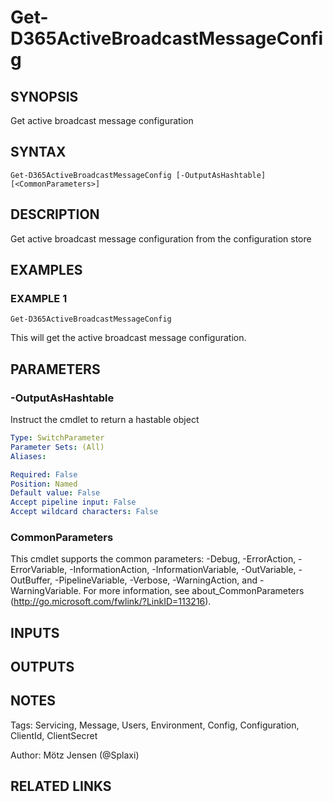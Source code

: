 ﻿---
external help file: d365fo.tools-help.xml
Module Name: d365fo.tools
online version:
schema: 2.0.0
---

# Get-D365ActiveBroadcastMessageConfig

## SYNOPSIS
Get active broadcast message configuration

## SYNTAX

```
Get-D365ActiveBroadcastMessageConfig [-OutputAsHashtable] [<CommonParameters>]
```

## DESCRIPTION
Get active broadcast message configuration from the configuration store

## EXAMPLES

### EXAMPLE 1
```
Get-D365ActiveBroadcastMessageConfig
```

This will get the active broadcast message configuration.

## PARAMETERS

### -OutputAsHashtable
Instruct the cmdlet to return a hastable object

```yaml
Type: SwitchParameter
Parameter Sets: (All)
Aliases:

Required: False
Position: Named
Default value: False
Accept pipeline input: False
Accept wildcard characters: False
```

### CommonParameters
This cmdlet supports the common parameters: -Debug, -ErrorAction, -ErrorVariable, -InformationAction, -InformationVariable, -OutVariable, -OutBuffer, -PipelineVariable, -Verbose, -WarningAction, and -WarningVariable.
For more information, see about_CommonParameters (http://go.microsoft.com/fwlink/?LinkID=113216).

## INPUTS

## OUTPUTS

## NOTES
Tags: Servicing, Message, Users, Environment, Config, Configuration, ClientId, ClientSecret

Author: Mötz Jensen (@Splaxi)

## RELATED LINKS
